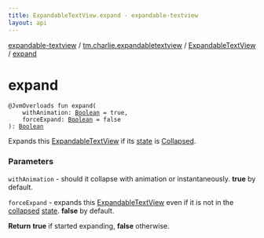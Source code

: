 ```yaml
---
title: ExpandableTextView.expand - expandable-textview
layout: api
---
```


<div class='api-docs-breadcrumbs'><a href="../../index.html">expandable-textview</a> / <a href="../index.html">tm.charlie.expandabletextview</a> / <a href="index.html">ExpandableTextView</a> / <a href=".">expand</a></div>

# expand

<div class="signature"><code><span class="identifier">@JvmOverloads</span> <span class="keyword">fun </span><span class="identifier">expand</span><span class="symbol">(</span><br/>&nbsp;&nbsp;&nbsp;&nbsp;<span class="parameterName" id="tm.charlie.expandabletextview.ExpandableTextView$expand(kotlin.Boolean, kotlin.Boolean)/withAnimation">withAnimation</span><span class="symbol">:</span>&nbsp;<a href="https://kotlinlang.org/api/latest/jvm/stdlib/kotlin/-boolean/index.html"><span class="identifier">Boolean</span></a>&nbsp;<span class="symbol">=</span>&nbsp;true<span class="symbol">, </span><br/>&nbsp;&nbsp;&nbsp;&nbsp;<span class="parameterName" id="tm.charlie.expandabletextview.ExpandableTextView$expand(kotlin.Boolean, kotlin.Boolean)/forceExpand">forceExpand</span><span class="symbol">:</span>&nbsp;<a href="https://kotlinlang.org/api/latest/jvm/stdlib/kotlin/-boolean/index.html"><span class="identifier">Boolean</span></a>&nbsp;<span class="symbol">=</span>&nbsp;false<br/><span class="symbol">)</span><span class="symbol">: </span><a href="https://kotlinlang.org/api/latest/jvm/stdlib/kotlin/-boolean/index.html"><span class="identifier">Boolean</span></a></code></div>

Expands this <a href="index.html">ExpandableTextView</a> if its <a href="state.html">state</a> is <a href="-state/-collapsed.html">Collapsed</a>.

### Parameters

<code>withAnimation</code> - should it collapse with animation or instantaneously. **true** by default.

<code>forceExpand</code> - expands this <a href="index.html">ExpandableTextView</a> even if it is not in
the <a href="-state/-collapsed.html">collapsed</a> <a href="state.html">state</a>. **false** by default.

**Return**
**true** if started expanding, **false** otherwise.

